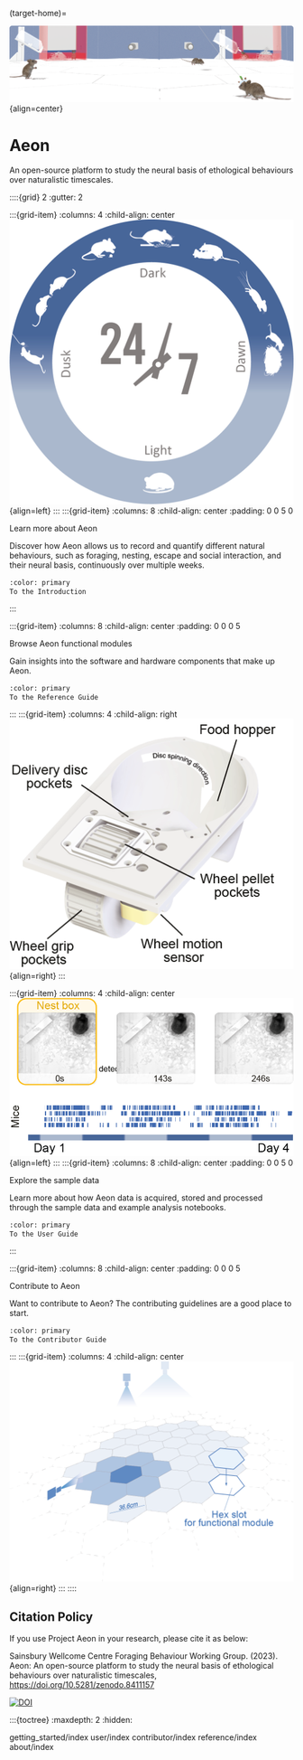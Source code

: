 (target-home)=

![Banner](_static/images/landing-banner.png){align=center}
# Aeon

An open-source platform to study the neural basis of ethological behaviours over naturalistic timescales.

::::{grid} 2
:gutter: 2

:::{grid-item}
:columns: 4
:child-align: center
![247Experiment](_static/images/landing-247.png){align=left}
:::
:::{grid-item}
:columns: 8
:child-align: center
:padding: 0 0 5 0
<p class="h4">Learn more about Aeon</p>

Discover how Aeon allows us to record and quantify different natural behaviours, 
such as foraging, nesting, escape and social interaction, and their neural basis, 
continuously over multiple weeks.

```{button-ref} getting_started/index
:color: primary
To the Introduction
```
:::

:::{grid-item}
:columns: 8
:child-align: center
:padding: 0 0 0 5
<p class="h4">Browse Aeon functional modules</p>

Gain insights into the software and hardware components that make up Aeon.

```{button-ref} reference/index
:color: primary
To the Reference Guide
```
:::
:::{grid-item}
:columns: 4
:child-align: right
![Feeder](_static/images/landing-feeder.png){align=right} 
:::

:::{grid-item}
:columns: 4
:child-align: center
![Sleeping](_static/images/landing-sleeping.png){align=left}
:::
:::{grid-item}
:columns: 8
:child-align: center
:padding: 0 0 5 0
<p class="h4">Explore the sample data</p>

Learn more about how Aeon data is acquired, stored and processed through the sample data and example analysis notebooks.

```{button-ref} user/index
:color: primary
To the User Guide
```
:::

:::{grid-item}
:columns: 8
:child-align: center
:padding: 0 0 0 5
<p class="h4">Contribute to Aeon</p>

Want to contribute to Aeon? The contributing guidelines are a good place to start.

```{button-ref} contributor/index
:color: primary
To the Contributor Guide
```
:::
:::{grid-item}
:columns: 4
:child-align: center
![Hexslot](_static/images/landing-hexslot.png){align=right}
:::
::::

## Citation Policy

If you use Project Aeon in your research, please cite it as below:

Sainsbury Wellcome Centre Foraging Behaviour Working Group. (2023). Aeon: An open-source platform to study the neural basis of ethological behaviours over naturalistic timescales,  https://doi.org/10.5281/zenodo.8411157

[![DOI](https://zenodo.org/badge/DOI/10.5281/zenodo.8411157.svg)](https://zenodo.org/doi/10.5281/zenodo.8411157)

:::{toctree}
:maxdepth: 2
:hidden:

getting_started/index
user/index
contributor/index
reference/index
about/index